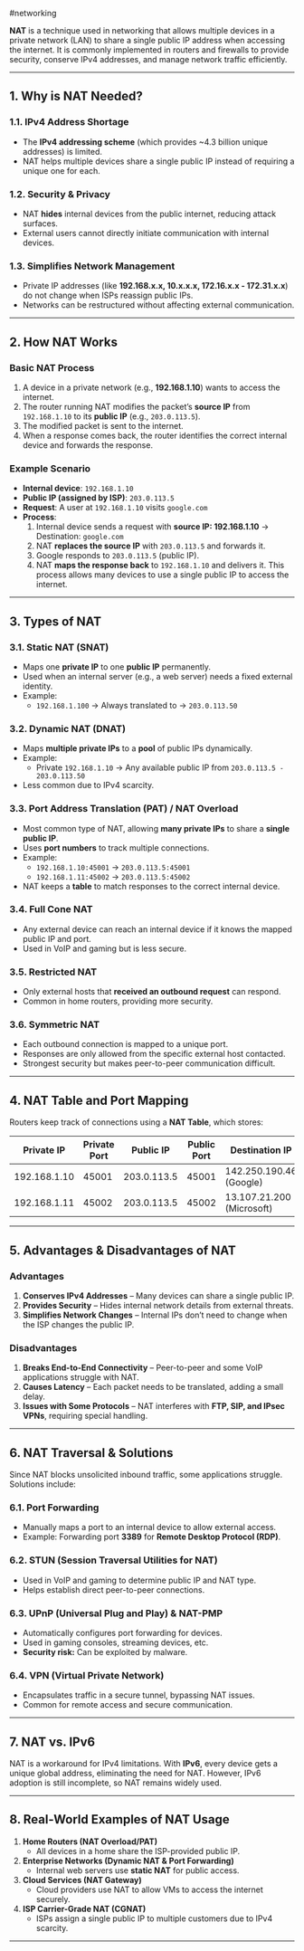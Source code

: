 #networking 

**NAT** is a technique used in networking that allows multiple devices in a private network (LAN) to share a single public IP address when accessing the internet. It is commonly implemented in routers and firewalls to provide security, conserve IPv4 addresses, and manage network traffic efficiently.

---
## **1. Why is NAT Needed?**
### **1.1. IPv4 Address Shortage**
- The **IPv4 addressing scheme** (which provides ~4.3 billion unique addresses) is limited.
- NAT helps multiple devices share a single public IP instead of requiring a unique one for each.
### **1.2. Security & Privacy**
- NAT **hides** internal devices from the public internet, reducing attack surfaces.
- External users cannot directly initiate communication with internal devices.
### **1.3. Simplifies Network Management**
- Private IP addresses (like **192.168.x.x, 10.x.x.x, 172.16.x.x - 172.31.x.x**) do not change when ISPs reassign public IPs.
- Networks can be restructured without affecting external communication.

---
## **2. How NAT Works**
### **Basic NAT Process**
1. A device in a private network (e.g., **192.168.1.10**) wants to access the internet.
2. The router running NAT modifies the packet’s **source IP** from `192.168.1.10` to its **public IP** (e.g., `203.0.113.5`).
3. The modified packet is sent to the internet.
4. When a response comes back, the router identifies the correct internal device and forwards the response.
### **Example Scenario**
- **Internal device**: `192.168.1.10`
- **Public IP (assigned by ISP)**: `203.0.113.5`
- **Request**: A user at `192.168.1.10` visits `google.com`
- **Process**:
    1. Internal device sends a request with **source IP: 192.168.1.10** → Destination: `google.com`
    2. NAT **replaces the source IP** with `203.0.113.5` and forwards it.
    3. Google responds to `203.0.113.5` (public IP).
    4. NAT **maps the response back** to `192.168.1.10` and delivers it.
This process allows many devices to use a single public IP to access the internet.

---
## **3. Types of NAT**

### **3.1. Static NAT (SNAT)**
- Maps one **private IP** to one **public IP** permanently.
- Used when an internal server (e.g., a web server) needs a fixed external identity.
- Example:
    - `192.168.1.100` → Always translated to → `203.0.113.50`
### **3.2. Dynamic NAT (DNAT)**
- Maps **multiple private IPs** to a **pool** of public IPs dynamically.
- Example:
    - Private `192.168.1.10` → Any available public IP from `203.0.113.5 - 203.0.113.50`
- Less common due to IPv4 scarcity.
### **3.3. Port Address Translation (PAT) / NAT Overload**
- Most common type of NAT, allowing **many private IPs** to share a **single public IP**.
- Uses **port numbers** to track multiple connections.
- Example:
    - `192.168.1.10:45001` → `203.0.113.5:45001`
    - `192.168.1.11:45002` → `203.0.113.5:45002`
- NAT keeps a **table** to match responses to the correct internal device.
### **3.4. Full Cone NAT**
- Any external device can reach an internal device if it knows the mapped public IP and port.
- Used in VoIP and gaming but is less secure.
### **3.5. Restricted NAT**
- Only external hosts that **received an outbound request** can respond.
- Common in home routers, providing more security.
### **3.6. Symmetric NAT**
- Each outbound connection is mapped to a unique port.
- Responses are only allowed from the specific external host contacted.
- Strongest security but makes peer-to-peer communication difficult.
---
## **4. NAT Table and Port Mapping**
Routers keep track of connections using a **NAT Table**, which stores:

| Private IP   | Private Port | Public IP   | Public Port | Destination IP            | Destination Port |
| ------------ | ------------ | ----------- | ----------- | ------------------------- | ---------------- |
| 192.168.1.10 | 45001        | 203.0.113.5 | 45001       | 142.250.190.46 (Google)   | 443              |
| 192.168.1.11 | 45002        | 203.0.113.5 | 45002       | 13.107.21.200 (Microsoft) | 80               |

---
## **5. Advantages & Disadvantages of NAT**
### **Advantages**
1. **Conserves IPv4 Addresses** – Many devices can share a single public IP.
2. **Provides Security** – Hides internal network details from external threats.
3. **Simplifies Network Changes** – Internal IPs don’t need to change when the ISP changes the public IP.
### **Disadvantages**
1. **Breaks End-to-End Connectivity** – Peer-to-peer and some VoIP applications struggle with NAT.
2. **Causes Latency** – Each packet needs to be translated, adding a small delay.
3. **Issues with Some Protocols** – NAT interferes with **FTP, SIP, and IPsec VPNs**, requiring special handling.
---
## **6. NAT Traversal & Solutions**
Since NAT blocks unsolicited inbound traffic, some applications struggle. Solutions include:
### **6.1. Port Forwarding**
- Manually maps a port to an internal device to allow external access.
- Example: Forwarding port **3389** for **Remote Desktop Protocol (RDP)**.
### **6.2. STUN (Session Traversal Utilities for NAT)**
- Used in VoIP and gaming to determine public IP and NAT type.
- Helps establish direct peer-to-peer connections.
### **6.3. UPnP (Universal Plug and Play) & NAT-PMP**
- Automatically configures port forwarding for devices.
- Used in gaming consoles, streaming devices, etc.
- **Security risk:** Can be exploited by malware.
### **6.4. VPN (Virtual Private Network)**
- Encapsulates traffic in a secure tunnel, bypassing NAT issues.
- Common for remote access and secure communication.
---
## **7. NAT vs. IPv6**
NAT is a workaround for IPv4 limitations. With **IPv6**, every device gets a unique global address, eliminating the need for NAT. However, IPv6 adoption is still incomplete, so NAT remains widely used.

---
## **8. Real-World Examples of NAT Usage**
1. **Home Routers (NAT Overload/PAT)**
    - All devices in a home share the ISP-provided public IP.
2. **Enterprise Networks (Dynamic NAT & Port Forwarding)**
    - Internal web servers use **static NAT** for public access.
3. **Cloud Services (NAT Gateway)**
    - Cloud providers use NAT to allow VMs to access the internet securely.
4. **ISP Carrier-Grade NAT (CGNAT)**
    - ISPs assign a single public IP to multiple customers due to IPv4 scarcity.

---